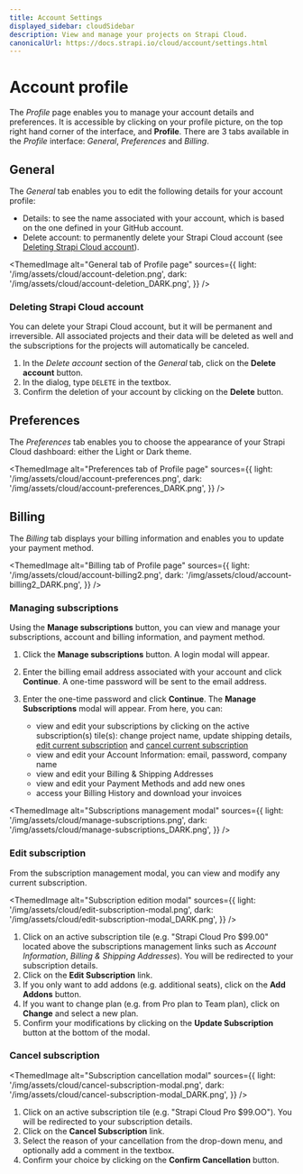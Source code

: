 ```yaml
---
title: Account Settings
displayed_sidebar: cloudSidebar
description: View and manage your projects on Strapi Cloud.
canonicalUrl: https://docs.strapi.io/cloud/account/settings.html
---
```


# Account profile

The *Profile* page enables you to manage your account details and preferences. It is accessible by clicking on your profile picture, on the top right hand corner of the interface, and **Profile**. There are 3 tabs available in the *Profile* interface: *General*, *Preferences* and *Billing*. 

## General

The *General* tab enables you to edit the following details for your account profile:

- Details: to see the name associated with your account, which is based on the one defined in your GitHub account.
- Delete account: to permanently delete your Strapi Cloud account (see [Deleting Strapi Cloud account](#deleting-strapi-cloud-account)).

<ThemedImage
  alt="General tab of Profile page"
  sources={{
    light: '/img/assets/cloud/account-deletion.png',
    dark: '/img/assets/cloud/account-deletion_DARK.png',
  }}
/>

<!--
### Modifying profile details

1. In the *Details* section of the *General* tab, modify the information of your choice:

    | Setting name    | Instructions                                                             |
    | --------------- | ------------------------------------------------------------------------ |
    | Name            | Write your full name in the textbox.                                     |
    | Email           | Write your complete email address in the textbox.                        |
    
2. Click on the **Save** button.
-->

### Deleting Strapi Cloud account

You can delete your Strapi Cloud account, but it will be permanent and irreversible. All associated projects and their data will be deleted as well and the subscriptions for the projects will automatically be canceled.

1. In the *Delete account* section of the *General* tab, click on the **Delete account** button.
2. In the dialog, type `DELETE` in the textbox.
3. Confirm the deletion of your account by clicking on the **Delete** button.

## Preferences

The *Preferences* tab enables you to choose the appearance of your Strapi Cloud dashboard: either the Light or Dark theme.

<ThemedImage
  alt="Preferences tab of Profile page"
  sources={{
    light: '/img/assets/cloud/account-preferences.png',
    dark: '/img/assets/cloud/account-preferences_DARK.png',
  }}
/>

## Billing

The *Billing* tab displays your billing information and enables you to update your payment method.

<ThemedImage
  alt="Billing tab of Profile page"
  sources={{
    light: '/img/assets/cloud/account-billing2.png',
    dark: '/img/assets/cloud/account-billing2_DARK.png',
  }}
/>

### Managing subscriptions

Using the **Manage subscriptions** button, you can view and manage your subscriptions, account and billing information, and payment method.

1. Click the **Manage subscriptions** button. A login modal will appear. 

2. Enter the billing email address associated with your account and click **Continue**. A one-time password will be sent to the email address.

3. Enter the one-time password and click **Continue**. The **Manage Subscriptions** modal will appear. From here, you can:
  
    - view and edit your subscriptions by clicking on the active subscription(s) tile(s): change project name, update shipping details, [edit current subscription](#edit-subscription) and [cancel current subscription](#cancel-subscription)
    - view and edit your Account Information: email, password, company name
    - view and edit your Billing & Shipping Addresses
    - view and edit your Payment Methods and add new ones
    - access your Billing History and download your invoices

  <ThemedImage
    alt="Subscriptions management modal"
    sources={{
      light: '/img/assets/cloud/manage-subscriptions.png',
      dark: '/img/assets/cloud/manage-subscriptions_DARK.png',
    }}
  />

### Edit subscription

From the subscription management modal, you can view and modify any current subscription.

<ThemedImage
  alt="Subscription edition modal"
  sources={{
    light: '/img/assets/cloud/edit-subscription-modal.png',
    dark: '/img/assets/cloud/edit-subscription-modal_DARK.png',
  }}
/>

1. Click on an active subscription tile (e.g. "Strapi Cloud Pro $99.00" located above the subscriptions management links such as *Account Information*, *Billing & Shipping Addresses*). You will be redirected to your subscription details.
2. Click on the **Edit Subscription** link.
3. If you only want to add addons (e.g. additional seats), click on the **Add Addons** button.
4. If you want to change plan (e.g. from Pro plan to Team plan), click on **Change** and select a new plan.
5. Confirm your modifications by clicking on the **Update Subscription** button at the bottom of the modal.

### Cancel subscription

<ThemedImage
  alt="Subscription cancellation modal"
  sources={{
    light: '/img/assets/cloud/cancel-subscription-modal.png',
    dark: '/img/assets/cloud/cancel-subscription-modal_DARK.png',
  }}
/>

1. Click on an active subscription tile (e.g. "Strapi Cloud Pro $99.OO"). You will be redirected to your subscription details.
2. Click on the **Cancel Subscription** link.
3. Select the reason of your cancellation from the drop-down menu, and optionally add a comment in the textbox.
4. Confirm your choice by clicking on the **Confirm Cancellation** button.